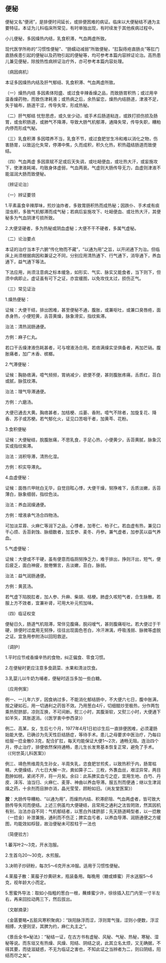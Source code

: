 ## 便秘

便秘又名“便闭”，是排便时间延长，或排便困难的病证。临床以大便秘结不通为主要特征。本证为儿科临床所常见，有时单独出现，有时续发于其他疾病过程中。

小儿便秘，多因燥热内结，乳食积滞，气血两虚所致。

现代医学所称的“习惯性便秘"、“肠蠕动减弱”所致便秘，“肛裂痔疮直肠炎”等肛门直肠疾患引起的便秘以及药物引起的便秘等，均可参考本篇内容辨证论治。高热患儿兼见便秘，除按热性病辨证治疔外，亦可参考本篇内容处理。

〔病因病机〕

本证多因燥热内结及肝气郁结、乳食积滞、气血两虚所致。

（一）燥热内结       多因素体阳盛、或过食辛辣香燥之品，而致肠胃积热；或过用辛温香燥药物，而致伤津耗液；或热病之后，余热留恋，燥热内结肠道，津液不足，失于输布，肠道干涩，传导失常，形成热秘。

（二）肝气郁结      忧愁思虑，或久坐少动，或手术后肠道粘连，或跌打损伤损及肠胃，或虫积肠道，或肺气不降滞，导致大肠气机郁滞，通降失常，传导失职，糟粕内停而形成气秘。

（三）乳食积滞       多因喂养不当，乳食不节，或过食肥甘生冷和难以消化之物，伤害肠胃，以致运化失常，停滞中焦，久而成积，积久化热，积热蕴结肠道而致便结。

（四）气血两虚     多因禀赋不足或后天失调，或吐衄便血，或壮热大汗，或妄施攻下，使津液耗竭，均致身体虚弱，气血两衰。气虚则大肠传导无力，血虚则津液不能滋润大肠而致便秘。

〔辨证论治〕

（一）辨证要领

1.平素喜食辛辣厚味，煎炒油炸者，多致胃肠积热而成热秘；因跌仆、手术或有痰湿虫积，多致气机郁滞而成气秘；若病后妄施攻下、吐衄便血、或壮热大汗，其便秘多为气血阴津亏损所致。

2.大便坚硬者，多为热秘或阴血虚秘；大便不干不硬者，多属气虚秘。

（二）论治要点

本证的治疗当本于六腑“传化物而不藏”，“以通为用”之旨，以开闭通下为治。但临床上尚须根据病因和兼证之不同，分别应用清热通下、行气通下，消导通下，养血通下，益气通下等法。

下法应用，尚须注意病之标本缓急，如形实、气实、脉实又能食者，当下则下，但须中病即止。虚证虽有可下之证，亦宜缓图，以免攻伐太过，损伤正气。

（三）常见证治

1.燥热便秘：

证候：大便干结，排出困难，甚至便秘不通，腹胀，或兼呕吐，或兼口臭唇疮，面赤身热，小便短黄，舌苔黄燥，脉象滑实，指纹紫滞。

治法：清热润肠通便。

方例：麻子仁丸。

若口干舌燥津液伤耗甚者，可与增液汤合用。若痞满燥实坚俱备者，再加芒硝。腹胀痛者，加广木香、槟榔。

2.气滞便秘：

证候：胸胁痞满，噫气频频，胃纳减少，欲便不便，甚则腹胀疼痛，舌质红，苔白或腻，脉弦纹滞。

治法：理气导滞通便。

方例：六磨汤。

大便已通去大黄。胸痞甚者，加桔梗、瓜蒌、香附。噫气不除者，加旋复花、降香、苏子或苏梗。若气郁化火，证见口苦咽干者，加黄芩、花粉。

3.食积便秘

证候：大便秘结，脘腹胀痛，不思乳食，手足心热，小便黄少，舌苔黄腻，脉象沉实或指纹紫滞。

治法：消积导滞，清热化湿。

方例：枳实导滞丸。

4.血虚便秘：

证候：面唇爪甲㿠白无华，自觉目眩心悸，大便干燥，努挣难下，舌质淡嫩，舌苔薄白，脉象细弱，指纹色淡。

治法：养血润燥通便。

方例：增液承气汤合四物汤。

可加淡苁蓉、火麻仁等润下之品，心悸者，加枣仁、柏子仁。若血虚有热，兼见口干心烦、舌苔剥蚀、脉细数者，加玄参、麦冬、丹参。兼气虚者，加参芪以益气养血。

5.气虚便秘：

证候：大便或不干硬，虽有便意而临厕努挣乏力，难于排出，挣则汗出，短气，便后疲乏，面白神疲，肢倦懒言，舌淡嫩，苔白，脉弱。

治法：益气润肠通便。

方例：黄芪汤。

若气虚下陷脱肛者，加人参、升麻、柴胡、桔梗。肺虚久咳短气者，合生脉散。若服上方不效者，宜兼补肾，可用大补元煎加味。

（四）临证权变

便秘日久，肠道气机阻滞，常伴见腹痛，脘闷嗳气，甚则腹痛呕吐。若大便过于干硬，排便时过度用无努挣，往往出现面色苍白，冷汗淋漓，呼吸浅弱、脉微等虚脱之证。宜急用参附汤以回阳救逆。

〔调护〕

1.平时应节戒香燥辛热的食物，纠正偏食、零食习惯。

2.在便秘时更应注意多食蔬菜、水果和清淡饮食。

3.乳婴儿以牛奶为哺者，便秘时适当多加一些白糖。

〔应用例案〕

例一、一儿年六岁，因食纳过多，不能消化郁结肠中，不大便六七日，腹中胀满，按之硬如石，用一切通利之药皆不效。乃用葱白4斤，切细醋炒至极热，分作两包乘热熨脐部，凉则互换，不可间断。熨三小时，其腹渐软，又熨三小时，大便通下如羊矢，其胀遂消。（《医学衷中参西录》）

例二、高某，女，生后七个月，1977年4月1日初诊生后一直排便困难，必须灌肠始能大使。已确诊为先天性巨结肠症，等待手术。患儿之母要求中医治疗，乃每曰给服一捻金散0.3克，配合扩肛，每天均能保证大便1〜2次，通畅无阻。连治四个月，停止治疗，排便依然保持通畅，患儿生长发育基本恢复正常，避免了手术。（《何世英儿科医案》）

例三、靖色熊维周先生孙女，半周失乳，恣食肥甘煎炙，以致热积于内，肠胃枯槁，大便燥结，六七日大解一次，粪如算子二、三枚，外褢血丝，艰涩异常，两目胞肿如桃，紧闭不开，将一月矣。余曰：此系脾实血亏之症，宜用生地、白芍、丹皮、泽泻、油当归、火麻仁、麦芽、神曲以养血导滞。服五剂而便通；继以生津润燥之药，十余剂而目肿亦消，晶光莹莹，顾盼如旧。（尚友堂医案》）

**按**：大肠传导糟粕、“以通为用”，而燥热内结、积滞瘀阻、气血两虚者，皆可致大肠传导失司而便结。上述三例虽均大便硬结，且常用之通利之法皆罔效，然其因机有别，治法亦自不同：气机郁结者，以葱白外揉脐部；先天肠道畸型者，以一捻散（一捻金）补泄兼施，通利而不伤正；脾实血亏者，以养血导滞、润肠通便之方缓图，均能效如桴鼓，故治便秘未可胶柱于一法也

〔简便验方〕

1.蕃泻叶2〜3克，开水泡服。

2.生首乌20〜30克，水煎服。

3.决明子炒研粉，每次5〜6克开水冲服。适用于习惯性便秘。

4.莱菔子散：莱菔子炒黄研末，瓶装备用。每晚用（糖或蜂蜜）开水送服5〜6克，视年龄大小而定。

5.葱蜜外导法：取如小指粗的葱白一根，蘸蜂蜜少许，徐徐插入肛门内至一寸半左右，再来回拉动两三下，然后拔出。

〔文献摘录〕

《金匮要略•五脏风寒积聚病》：“趺阳脉浮而涩，浮则胃气强，涩则小便数，浮涩相搏，大便则坚，其脾为约，麻仁丸主之”。

《景岳全书•秘法》：“秘结一证，在古方书有虚秘、风秘、气秘、热秘，寒秘、湿秘等说。而东垣又有热燥、风燥、阳结、阴结之说，此其立名太烦，又无确据，不得其要，而徒滋疑惑，不无为临证之害也，不知此证之当辨者为二，则曰阴结，阳结而尽之矣”。
